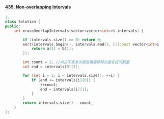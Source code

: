 #### [435. Non-overlapping Intervals](https://leetcode-cn.com/problems/non-overlapping-intervals/)

```C++
1.
class Solution {
public:
    int eraseOverlapIntervals(vector<vector<int>>& intervals) {

        if (intervals.size() == 0) return 0;
        sort(intervals.begin(), intervals.end(), [](const vector<int>& a, const vector<int>& b) {
            return a[1] < b[1];
        });

        int count = 1; //减去不重复的就是需要移除的重复区间数量
        int end = intervals[0][1];

        for (int i = 1; i < intervals.size(); ++i) {
            if (end <= intervals[i][0]) {
                ++count;
                end = intervals[i][1];
            }
        }
        return intervals.size() - count;
    }
};
```

